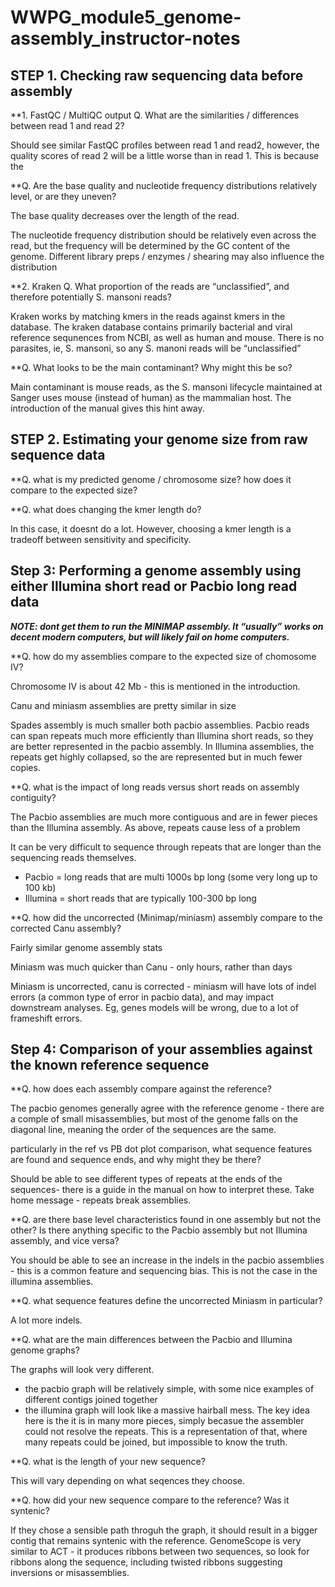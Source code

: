 # WWPG_module5_genome-assembly_instructor-notes


## STEP 1. Checking raw sequencing data before assembly

**1. FastQC / MultiQC output
Q. What are the similarities / differences between read 1 and read 2?

Should see similar FastQC profiles between read 1 and read2, however, the quality scores of read 2 will be a little worse than in read 1. This is because the 

**Q. Are the base quality and nucleotide frequency distributions relatively level, or are they uneven?

The base quality decreases over the length of the read.

The nucleotide frequency distribution should be relatively even across the read, but the frequency will be determined by the GC content of the genome. Different library preps / enzymes / shearing may also influence the distribution

**2. Kraken
Q. What proportion of the reads are “unclassified”, and therefore potentially S. mansoni reads?

Kraken works by matching kmers in the reads against kmers in the database. The kraken database contains primarily bacterial and viral reference sequnences from NCBI, as well as human and mouse. There is no parasites, ie, S. mansoni, so any S. manoni reads will be “unclassified”

**Q. What looks to be the main contaminant? Why might this be so?

Main contaminant is mouse reads, as the S. mansoni lifecycle maintained at Sanger uses mouse (instead of human) as the mammalian host. The introduction of the manual gives this hint away.


## STEP 2. Estimating your genome size from raw sequence data

**Q. what is my predicted genome / chromosome size? how does it compare to the expected size?
 


**Q. what does changing the kmer length do?

In this case, it doesnt do a lot. However, choosing a kmer length is a tradeoff between sensitivity and specificity. 


## Step 3: Performing a genome assembly using either Illumina short read or Pacbio long read data

***NOTE: dont get them to run the MINIMAP assembly. It “usually” works on decent modern 
computers, but will likely fail on home computers.*** 

**Q. how do my assemblies compare to the expected size of chomosome IV?

Chromosome IV is about 42 Mb - this is mentioned in the introduction.

Canu and miniasm assemblies are pretty similar in size

Spades assembly is much smaller both pacbio assemblies. Pacbio reads can span repeats much more efficiently than Illumina short reads, so they are better represented in the pacbio assembly. In Illumina assemblies, the repeats get highly collapsed, so the are represented but in much fewer copies.
 
 
**Q. what is the impact of long reads versus short reads on assembly contiguity?

The Pacbio assemblies are much more contiguous and are in fewer pieces than the Illumina assembly. As above, repeats cause less of a problem 

It can be very difficult to sequence through repeats that are longer than the sequencing reads themselves.
- Pacbio = long reads that are multi 1000s bp long (some very long up to 100 kb)
- Illumina = short reads that are typically 100-300 bp long
 
**Q. how did the uncorrected (Minimap/miniasm) assembly compare to the corrected Canu assembly?

Fairly similar genome assembly stats

Miniasm was much quicker than Canu - only hours, rather than days

Miniasm is uncorrected, canu is corrected - miniasm will have lots of indel errors (a common type of error in pacbio data), and may impact downstream analyses.
Eg, genes models will be wrong, due to a lot of frameshift errors. 



## Step 4: Comparison of your assemblies against the known reference sequence
**Q. how does each assembly compare against the reference?

The pacbio genomes generally agree with the reference genome - there are a comple of small misassemblies, but most of the genome falls on the diagonal line, meaning the order of the sequences are the same.
 
particularly in the ref vs PB dot plot comparison, what sequence features are found and sequence ends, and why might they be there?

Should be able to see different types of repeats at the ends of the sequences- there is a guide in the manual on how to interpret these. Take home message - repeats break assemblies. 
 
**Q. are there base level characteristics found in one assembly but not the other? Is there anything specific to the Pacbio assembly but not Illumina assembly, and vice versa?

You should be able to see an increase in the indels in the pacbio assemblies - this is a common feature and sequencing bias. This is not the case in the illumina assemblies.
 
**Q. what sequence features define the uncorrected Miniasm in particular?

A lot more indels.






**Q. what are the main differences between the Pacbio and Illumina genome graphs?

The graphs will look very different.
- the pacbio graph will be relatively simple, with some nice examples of different contigs joined together
- the illumina graph will look like a massive hairball mess. The key idea here is the it is in many more pieces, simply becasue the assembler could not resolve the repeats. This is a representation of that, where many repeats could be joined, but impossible to know the truth. 

**Q. what is the length of your new sequence?

This will vary depending on what seqences they choose.

**Q. how did your new sequence compare to the reference? Was it syntenic?

If they chose a sensible path throguh the graph, it should result in a bigger contig that remains syntenic with the reference. GenomeScope is very similar to ACT - it produces ribbons between two sequences, so look for ribbons along the sequence, including twisted ribbons suggesting inversions or misassemblies. 


